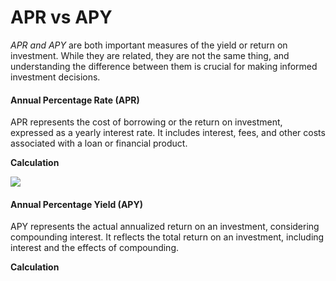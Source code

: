 # APR vs APY

_APR and APY_ are both important measures of the yield or return on investment. While they are related, they are not the same thing, and understanding the difference between them is crucial for making informed investment decisions.

#### Annual Percentage Rate (APR)

APR represents the cost of borrowing or the return on investment, expressed as a yearly interest rate. It includes interest, fees, and other costs associated with a loan or financial product.

**Calculation**

![](<../.gitbook/assets/Screenshot 2023-12-21 at 6.51.13 PM.png>)

#### Annual Percentage Yield (APY)

APY represents the actual annualized return on an investment, considering compounding interest. It reflects the total return on an investment, including interest and the effects of compounding.

**Calculation**

<figure><img src="../.gitbook/assets/Screenshot 2023-12-21 at 6.52.41 PM.png" alt=""><figcaption></figcaption></figure>

